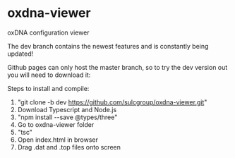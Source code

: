 # oxdna-viewer
oxDNA configuration viewer 

The dev branch contains the newest features and is constantly being updated!

Github pages can only host the master branch, so to try the dev version out you will need to download it:

Steps to install and compile:
1) "git clone -b dev https://github.com/sulcgroup/oxdna-viewer.git"
2) Download Typescript and Node.js
3) "npm install --save @types/three"
4) Go to oxdna-viewer folder
5) "tsc"
6) Open index.html in browser
7) Drag .dat and .top files onto screen

